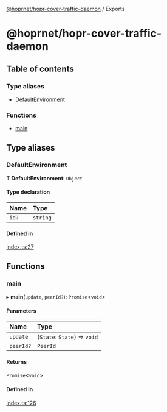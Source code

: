 [@hoprnet/hopr-cover-traffic-daemon](README.md) / Exports

# @hoprnet/hopr-cover-traffic-daemon

## Table of contents

### Type aliases

- [DefaultEnvironment](modules.md#defaultenvironment)

### Functions

- [main](modules.md#main)

## Type aliases

### DefaultEnvironment

Ƭ **DefaultEnvironment**: `Object`

#### Type declaration

| Name | Type |
| :------ | :------ |
| `id?` | `string` |

#### Defined in

[index.ts:27](https://github.com/hoprnet/hoprnet/blob/master/packages/cover-traffic-daemon/src/index.ts#L27)

## Functions

### main

▸ **main**(`update`, `peerId?`): `Promise`<`void`\>

#### Parameters

| Name | Type |
| :------ | :------ |
| `update` | (`State`: `State`) => `void` |
| `peerId?` | `PeerId` |

#### Returns

`Promise`<`void`\>

#### Defined in

[index.ts:126](https://github.com/hoprnet/hoprnet/blob/master/packages/cover-traffic-daemon/src/index.ts#L126)
